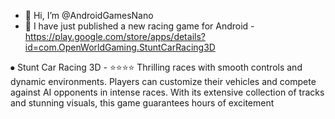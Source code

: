 - 👋 Hi, I’m @AndroidGamesNano
- 👀 I have just published a new racing game for Android - https://play.google.com/store/apps/details?id=com.OpenWorldGaming.StuntCarRacing3D

⦁	Stunt Car Racing 3D - ⭐⭐⭐⭐ Thrilling races with smooth controls and dynamic environments. Players can customize their vehicles and compete against  AI opponents in intense races. With its extensive collection of tracks and stunning visuals, this game guarantees hours of excitement
<!---
AndroidGamesNano/AndroidGamesNano is a ✨ special ✨ repository because its `README.md` (this file) appears on your GitHub profile.
You can click the Preview link to take a look at your changes.
--->
